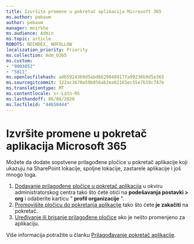 ```yaml
---
title: Izvršite promene u pokretač aplikacija Microsoft 365
ms.author: pebaum
author: pebaum
manager: mnirkhe
ms.audience: Admin
ms.topic: article
ROBOTS: NOINDEX, NOFOLLOW
localization_priority: Priority
ms.collection: Adm_O365
ms.custom:
- "9003052"
- "5811"
ms.openlocfilehash: adb59243b9d5abd6629848917fa99236b9d5e365
ms.sourcegitcommit: 122ac3670a59b056ab2ea82165ec55e7b19c747b
ms.translationtype: MT
ms.contentlocale: sr-Latn-RS
ms.lasthandoff: 06/08/2020
ms.locfileid: "44650444"
---
```

# <a name="make-changes-to-the-microsoft-365-app-launcher"></a>Izvršite promene u pokretač aplikacija Microsoft 365

Možete da dodate sopstvene prilagođene pločice u pokretač aplikacije koji ukazuju na SharePoint lokacije, spoljne lokacije, zastarele aplikacije i još mnogo toga.

1. [Dodavanje prilagođene pločice u pokretač aplikacija](https://docs.microsoft.com/microsoft-365/admin/manage/customize-the-app-launcher) u okviru administratorskog centra tako što ćete otići na **podešavanja postavki > org** i odaberite karticu " **profil organizacije** ".
2. [Promovišite pločicu do pokretanja aplikacije](https://docs.microsoft.com/microsoft-365/admin/manage/customize-the-app-launcher#promote-the-tile-to-app-launcher) tako što ćete **je zakačiti** na pokretač.
3. [Uređivanje ili brisanje prilagođene pločice](https://docs.microsoft.com/microsoft-365/admin/manage/customize-the-app-launcher#edit-or-delete-a-custom-tile) ako je nešto promenjeno za aplikaciju.

Više informacija potražite u članku [Prilagođavanje pokretač aplikacije](https://docs.microsoft.com/microsoft-365/admin/manage/customize-the-app-launcher).
